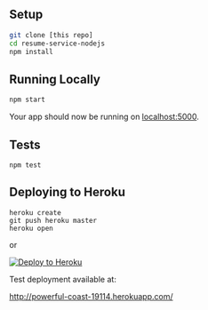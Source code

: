 ## Setup

```sh
git clone [this repo]
cd resume-service-nodejs
npm install
```

## Running Locally

```sh
npm start
```

Your app should now be running on [localhost:5000](http://localhost:5000/).

## Tests

```
npm test
```

## Deploying to Heroku

```
heroku create
git push heroku master
heroku open
```
or

[![Deploy to Heroku](https://www.herokucdn.com/deploy/button.png)](https://heroku.com/deploy)

Test deployment available at:

http://powerful-coast-19114.herokuapp.com/

